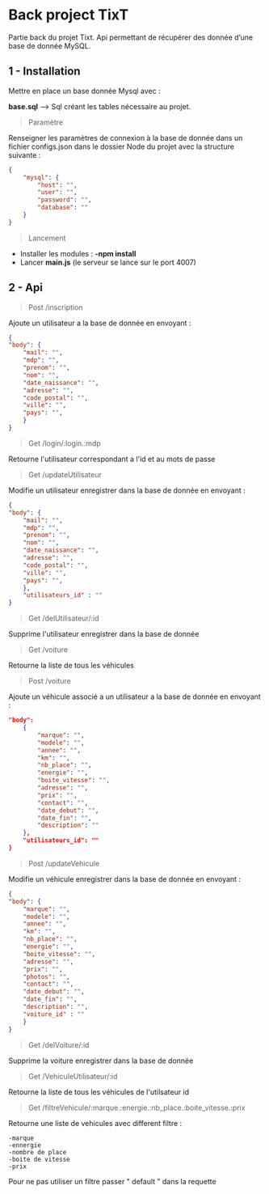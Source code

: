 # Back project TixT

Partie back du projet Tixt. Api permettant de récupérer des donnée d’une base de donnée MySQL.

## 1 - Installation

Mettre en place un base donnée Mysql avec :

**base.sql** --> Sql créant les tables nécessaire au projet.

> Paramètre

Renseigner les paramètres de connexion à la base de donnée dans un fichier configs.json dans le dossier Node du projet avec la structure suivante :

```json
{
	"mysql": {
		"host": "",
		"user": "",
		"password": "",
		"database": ""
	}
}
```

> Lancement

- Installer les modules : **-npm install**
- Lancer **main.js** (le serveur se lance sur le port 4007)
   
## 2 - Api

> Post /inscription
	
Ajoute un utilisateur a la base de donnée en envoyant :

```json
{
"body": {
	"mail": "",
	"mdp": "",
	"prenom": "",
	"nom": "",
	"date_naissance": "",
	"adresse": "",
	"code_postal": "",
	"ville": "",
	"pays": "",
	}
}
```
> Get /login/:login.:mdp

Retourne l'utilisateur correspondant a l'id et au mots de passe

> Get /updateUtilisateur

Modifie un utilisateur enregistrer dans la base de donnée en envoyant :

```json
{
"body": {
	"mail": "",
	"mdp": "",
	"prenom": "",
	"nom": "",
	"date_naissance": "",
	"adresse": "",
	"code_postal": "",
	"ville": "",
	"pays": "",
	},
	"utilisateurs_id" : ""
}
```
> Get /delUtilisateur/:id

Supprime l'utilisateur enregistrer dans la base de donnée

> Get /voiture

Retourne la liste de tous les véhicules 

> Post /voiture

Ajoute un véhicule associé a un utilisateur a la base de donnée en envoyant :

```json
"body": 
	{
		"marque": "",
		"modele": "",
		"annee": "",
		"km": "",
		"nb_place": "",
		"energie": "",
		"boite_vitesse": "",
		"adresse": "",
		"prix": "",
		"contact": "",
		"date_debut": "",
		"date_fin": "",
		"description": ""
	},
	"utilisateurs_id": ""
}
```
> Post /updateVehicule

Modifie un véhicule enregistrer dans la base de donnée en envoyant :

```Json
{
"body": {
	"marque": "",
	"modele": "",
	"annee": "",
	"km": "",
	"nb_place": "",
	"energie": "",
	"boite_vitesse": "",
	"adresse": "",
	"prix": "",
	"photos": "",
	"contact": "",
	"date_debut": "",
	"date_fin": "",
	"description": "",
	"voiture_id" : ""
	}
}
```

 > Get /delVoiture/:id

Supprime la voiture enregistrer dans la base de donnée

> Get /VehiculeUtilisateur/:id

Retourne la liste de tous les véhicules de l'utilsateur id

> Get /filtreVehicule/:marque.:energie.:nb_place.:boite_vitesse.:prix

Retourne une liste de vehicules avec different filtre :

    -marque
    -ennergie
    -nombre de place
    -boite de vitesse
    -prix
    
Pour ne pas utiliser un filtre passer " default " dans la requette
